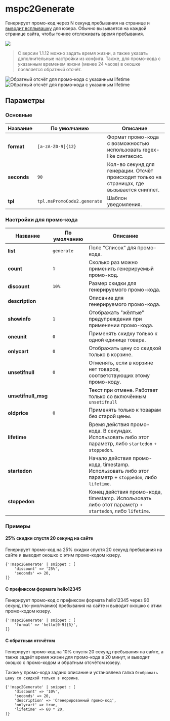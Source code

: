 # mspc2Generate

Генерирует промо-код через N секунд пребывания на странице и [выводит всплывашку][1] для юзера.
Обычно вызывается на каждой странице сайта, чтобы точнее отслеживать время пребывания.

![](https://file.modx.pro/files/1/4/5/14526526bf347d2880e3c55057359051.png)

> С версии 1.1.12 можно задать время жизни, а также указать дополнительные настройки из конфига.
> Также, для промо-кода с указанным временем жизни (менее 24 часов) в окошке появляется обратный отсчёт.

![Обратный отсчёт для промо-кода с указанным lifetime](https://file.modx.pro/files/b/3/3/b33b86adc5f34c2af1e60b9de15ef730.gif)
![Обратный отсчёт для промо-кода с указанным lifetime](https://file.modx.pro/files/1/6/c/16c94437fac6d143cf8f2cefc788285e.gif)

## Параметры

### Основные

Название    | По умолчанию                | Описание
------------|-----------------------------|--------------------------------------------------------------------------------------------
**format**  | `[a-zA-Z0-9]{12}`           | Формат промо-кода с возможностью использовать regex-like синтаксис.
**seconds** | `90`                        | Кол-во секунд для генерации. Отсчёт происходит только на страницах, где вызывается сниппет.
**tpl**     | `tpl.msPromoCode2.generate` | Шаблон уведомления.

### Настройки для промо-кода

Название            | По умолчанию | Описание
--------------------|--------------|--------------------------------------------------------------------------------------------------------
**list**            | `generate`   | Поле "Список" для промо-кода.
**count**           | `1`          | Сколько раз можно применить генерируемый промо-код.
**discount**        | `10%`        | Размер скидки для генерируемого промо-кода.
**description**     |              | Описание для генерируемого промо-кода.
**showinfo**        | `1`          | Отображать "жёлтые" предупреждения при применении промо-кода.
**oneunit**         | `0`          | Применять скидку только к одной единице товара.
**onlycart**        | `0`          | Отображать цену со скидкой только в корзине.
**unsetifnull**     | `0`          | Отменять, если в корзине нет товаров, соответствующих этому промо-коду.
**unsetifnull_msg** |              | Текст при отмене. Работает только со включённым `unsetifnull`
**oldprice**        | `0`          | Применять только к товарам без старой цены.
**lifetime**        |              | Время действия промо-кода. В секундах. Использовать либо этот параметр, либо `startedon` + `stoppedon`.
**startedon**       |              | Начало действия промо-кода, timestamp. Использовать либо этот параметр + `stoppedon`, либо `lifetime`.
**stoppedon**       |              | Конец действия промо-кода, timestamp. Использовать либо этот параметр + `startedon`, либо `lifetime`.

### Примеры

#### 25% скидки спустя 20 секунд на сайте

Генерирует промо-код на 25% скидки спустя 20 секунд пребывания на сайте
и выводит окошко с этим промо-кодом юзеру.

```fenom
{'!mspc2Generate' | snippet : [
    'discount' => '25%',
    'seconds' => 20,
]}
```

#### С префиксом формата hello12345

Генерирует промо-код с префиксом формата hello12345 через 90 секунд (по-умолчанию) пребывания на сайте и выводит окошко с этим промо-кодом юзеру.

```fenom
{'!mspc2Generate' | snippet : [
    'format' => 'hello[0-9]{5}',
]}
```

#### С обратным отсчётом

Генерирует промо-код на 10% спустя 20 секунд пребывания на сайте, а также задаёт время жизни для промо-кода в 20 минут, и выводит окошко с промо-кодом и обратным отсчётом юзеру.

Также у промо-кода задано описание и установлена галка `Отображать цену со скидкой только в корзине`.

```fenom
{'!mspc2Generate' | snippet : [
    'discount' => '10%',
    'seconds' => 20,
    'description' => 'Сгенерированный промо-код',
    'onlycart' => true,
    'lifetime' => 60 * 20,
]}
```

[1]: https://file.modx.pro/files/1/4/5/14526526bf347d2880e3c55057359051.png

